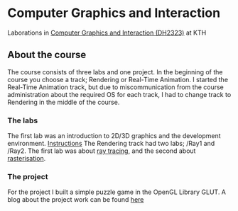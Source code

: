 # Computer Graphics and Interaction
Laborations in [Computer Graphics and Interaction (DH2323)](https://www.kth.se/student/kurser/kurs/DH2323?l=en) at KTH

## About the course
The course consists of three labs and one project. In the beginning of the course you choose a track; Rendering or Real-Time Animation. 
I started the Real-Time Animation track, but due to miscommunication from the course administration about the required OS for each track,  I had
to change track to Rendering in the middle of the course.

### The labs
The first lab was an introduction to 2D/3D graphics and the development environment. [Instructions](https://drive.google.com/open?id=1wdbIjvNsQuAzu7PqwjURnDnUnwBCctW7)
The Rendering track had two labs; /Ray1 and /Ray2.
The first lab was about [ray tracing](https://drive.google.com/open?id=1pGZNlrv8e1UuHTFg-L3nunwncFW7TUqb), and the second about [rasterisation](https://drive.google.com/open?id=1zbTcJeWHrt4eHReNo7EVRcLbevkHlMRf).

### The project
For the project I built a simple puzzle game in the OpenGL Library GLUT. A blog about the project work can be found [here](http://interpoluzzle.blogspot.com)
